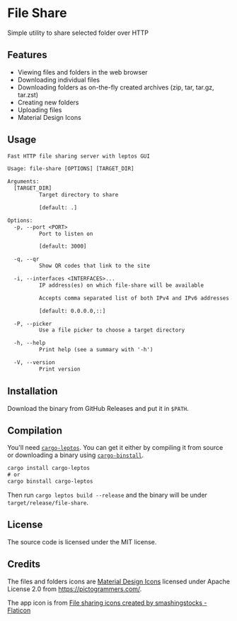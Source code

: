 # File Share

Simple utility to share selected folder over HTTP

## Features

- Viewing files and folders in the web browser
- Downloading individual files
- Downloading folders as on-the-fly created archives (zip, tar, tar.gz, tar.zst)
- Creating new folders
- Uploading files
- Material Design Icons

## Usage

```txt
Fast HTTP file sharing server with leptos GUI

Usage: file-share [OPTIONS] [TARGET_DIR]

Arguments:
  [TARGET_DIR]
          Target directory to share

          [default: .]

Options:
  -p, --port <PORT>
          Port to listen on

          [default: 3000]

  -q, --qr
          Show QR codes that link to the site

  -i, --interfaces <INTERFACES>...
          IP address(es) on which file-share will be available

          Accepts comma separated list of both IPv4 and IPv6 addresses

          [default: 0.0.0.0,::]

  -P, --picker
          Use a file picker to choose a target directory

  -h, --help
          Print help (see a summary with '-h')

  -V, --version
          Print version
```

## Installation

Download the binary from GitHub Releases and put it in `$PATH`.

## Compilation

You'll need [`cargo-leptos`](https://github.com/leptos-rs/cargo-leptos). You can
get it either by compiling it from source or downloading a binary using
[`cargo-binstall`](https://github.com/cargo-bins/cargo-binstall).

```txt
cargo install cargo-leptos
# or
cargo binstall cargo-leptos
```

Then run `cargo leptos build --release` and the binary will be under `target/release/file-share`.

## License

The source code is licensed under the MIT license.

## Credits

The files and folders icons are [Material Design Icons](https://pictogrammers.com/library/mdi)
licensed under Apache License 2.0 from <https://pictogrammers.com/>.

The app icon is from
[File sharing icons created by smashingstocks - Flaticon](https://www.flaticon.com/free-icons/file-sharing "file sharing icons")
